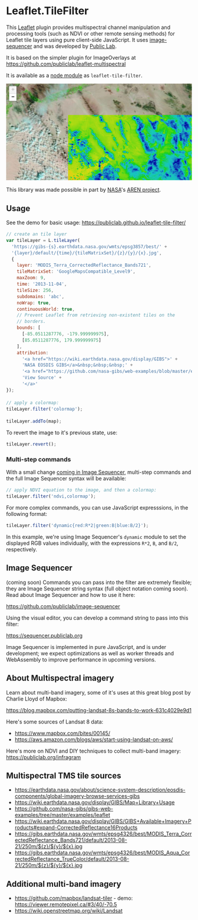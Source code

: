 # Leaflet.TileFilter

This [Leaflet](https://leafletjs.org) plugin provides multispectral channel manipulation and processing tools (such as NDVI or other remote sensing methods) for Leaflet tile layers using pure client-side JavaScript. It uses [image-sequencer](https://github.com/publiclab/image-sequencer) and was developed by [Public Lab](https://publiclab.org).

It is based on the simpler plugin for ImageOverlays at https://github.com/publiclab/leaflet-multispectral

It is available as a [node module](https://npmjs.com/package/leaflet-tile-filter) as `leaflet-tile-filter`.

![demo.png](https://github.com/publiclab/leaflet-tile-filter/blob/main/demo.png?raw=true)

This library was made possible in part by [NASA](https://science.nasa.gov/stem-activation-team)'s [AREN project](https://www.globe.gov/web/aren-project/).

## Usage

See the demo for basic usage: https://publiclab.github.io/leaflet-tile-filter/

```js
// create an tile layer
var tileLayer = L.tileLayer(
  'https://gibs-{s}.earthdata.nasa.gov/wmts/epsg3857/best/' +
  '{layer}/default/{time}/{tileMatrixSet}/{z}/{y}/{x}.jpg',
  {
    layer: 'MODIS_Terra_CorrectedReflectance_Bands721',
    tileMatrixSet: 'GoogleMapsCompatible_Level9',
    maxZoom: 9,
    time: '2013-11-04',
    tileSize: 256,
    subdomains: 'abc',
    noWrap: true,
    continuousWorld: true,
    // Prevent Leaflet from retrieving non-existent tiles on the
    // borders.
    bounds: [
      [-85.0511287776, -179.999999975],
      [85.0511287776, 179.999999975]
    ],
    attribution:
      '<a href="https://wiki.earthdata.nasa.gov/display/GIBS">' +
      'NASA EOSDIS GIBS</a>&nbsp;&nbsp;&nbsp;' +
      '<a href="https://github.com/nasa-gibs/web-examples/blob/master/examples/leaflet/webmercator-epsg3857.js">' +
      'View Source' +
      '</a>'
});

// apply a colormap:
tileLayer.filter('colormap');

tileLayer.addTo(map);
```

To revert the image to it's previous state, use:

```js
tileLayer.revert();
```

### Multi-step commands

With a small change [coming in Image Sequencer](https://github.com/publiclab/image-sequencer/issues/731), multi-step commands and the full Image Sequencer syntax will be available:

```js
// apply NDVI equation to the image, and then a colormap:
tileLayer.filter('ndvi,colormap');
```

For more complex commands, you can use JavaScript expresssions, in the following format:

```js
tileLayer.filter('dynamic{red:R*2|green:B|blue:B/2}');
```

In this example, we're using Image Sequencer's `dynamic` module to set the displayed RGB values individually, with the expressions `R*2`, `B`, and `B/2`, respectively. 


## Image Sequencer

(coming soon) Commands you can pass into the filter are extremely flexible; they are Image Sequencer string syntax (full object notation coming soon). Read about Image Sequencer and how to use it here:

https://github.com/publiclab/image-sequencer

Using the visual editor, you can develop a command string to pass into this filter:

https://sequencer.publiclab.org

Image Sequencer is implemented in pure JavaScript, and is under development; we expect optimizations as well as worker threads and WebAssembly to improve performance in upcoming versions. 


## About Multispectral imagery

Learn about multi-band imagery, some of it's uses at this great blog post by Charlie Lloyd of Mapbox:

https://blog.mapbox.com/putting-landsat-8s-bands-to-work-631c4029e9d1

Here's some sources of Landsat 8 data: 

* https://www.mapbox.com/bites/00145/
* https://aws.amazon.com/blogs/aws/start-using-landsat-on-aws/

Here's more on NDVI and DIY techniques to collect multi-band imagery: https://publiclab.org/infragram


## Multispectral TMS tile sources

* https://earthdata.nasa.gov/about/science-system-description/eosdis-components/global-imagery-browse-services-gibs
* https://wiki.earthdata.nasa.gov/display/GIBS/Map+Library+Usage
* https://github.com/nasa-gibs/gibs-web-examples/tree/master/examples/leaflet
* https://wiki.earthdata.nasa.gov/display/GIBS/GIBS+Available+Imagery+Products#expand-CorrectedReflectance16Products
* https://gibs.earthdata.nasa.gov/wmts/epsg4326/best/MODIS_Terra_CorrectedReflectance_Bands721/default/2013-08-21/250m/${z}/${y}/${x}.jpg
* https://gibs.earthdata.nasa.gov/wmts/epsg4326/best/MODIS_Aqua_CorrectedReflectance_TrueColor/default/2013-08-21/250m/${z}/${y}/${x}.jpg


## Additional multi-band imagery

* https://github.com/mapbox/landsat-tiler - demo: https://viewer.remotepixel.ca/#3/40/-70.5
* https://wiki.openstreetmap.org/wiki/Landsat

